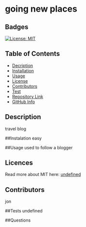 # going new places
  ## Badges
  [![License: MIT](https://img.shields.io/badge/License-MIT-yellow.svg)](https://opensource.org/licenses/MIT)


## Table of Contents
* [Decription](#Decription)
* [Installation](#Installation)
* [Usage](#Usage)
* [License](#license)
* [Contributors](#Contributors)
* [Test](#Test)
* [Repository Link](#Repository)
* [GitHub Info](#GitHub) 



## Description
travel blog

##Instalation
easy

##Usage 
used to follow a blogger

## Licences 
Read more about MIT here:
[undefined](https://opensource.org/licenses/MIT)

## Contributors
jon 

##Tests
undefined

##Questions

